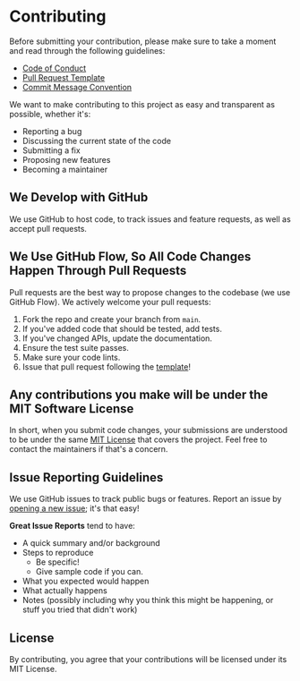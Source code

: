 # Contributing

Before submitting your contribution, please make sure to take a moment and read through the following guidelines: 

- [Code of Conduct](https://github.com/redprogramacioncompetitiva/contests-management-system/.github/CODE_OF_CONDUCT.md)
- [Pull Request Template](https://github.com/redprogramacioncompetitiva/contests-management-system/.github/PULL_REQUEST_TEMPLATE.md)
- [Commit Message Convention](https://github.com/redprogramacioncompetitiva/contests-management-system/.github/COMMIT_CONVENTION.md)

We want to make contributing to this project as easy and transparent as possible, whether it's:

* Reporting a bug
* Discussing the current state of the code
* Submitting a fix
* Proposing new features
* Becoming a maintainer

## We Develop with GitHub
We use GitHub to host code, to track issues and feature requests, as well as accept pull requests.

## We Use GitHub Flow, So All Code Changes Happen Through Pull Requests
Pull requests are the best way to propose changes to the codebase (we use GitHub Flow). We actively welcome your pull requests:

1. Fork the repo and create your branch from `main`.
2. If you've added code that should be tested, add tests.
3. If you've changed APIs, update the documentation.
4. Ensure the test suite passes.
5. Make sure your code lints.
6. Issue that pull request following the [template](https://github.com/redprogramacioncompetitiva/contests-management-system/.github/PULL_REQUEST_TEMPLATE.md)!

## Any contributions you make will be under the MIT Software License
In short, when you submit code changes, your submissions are understood to be under the same [MIT License](http://choosealicense.com/licenses/mit/) that covers the project. Feel free to contact the maintainers if that's a concern.

## Issue Reporting Guidelines
We use GitHub issues to track public bugs or features. Report an issue by [opening a new issue](https://github.com/redprogramacioncompetitiva/contests-management-system/issues); it's that easy!

**Great Issue Reports** tend to have:

- A quick summary and/or background
- Steps to reproduce
    - Be specific!
    - Give sample code if you can.
- What you expected would happen
- What actually happens
- Notes (possibly including why you think this might be happening, or stuff you tried that didn't work)

## License
By contributing, you agree that your contributions will be licensed under its MIT License.